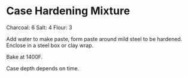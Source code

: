 # Case Hardening Mixture
Charcoal: 6
Salt: 4
Flour: 3

Add water to make paste, form paste around mild steel to be hardened. Enclose in a steel box or clay wrap.

Bake at 1400F.

Case depth depends on time.
